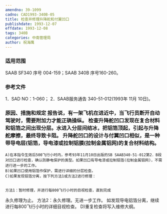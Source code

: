 ```yaml
---
amendno: 39-1099
cadno: CAD1993-340B-05
title: 检查并修理升降舵和付翼凹口
publishdate: 1993-12-07
effdate: 1993-12-08
tags: 340B
categories: 中南管理局
author: 祝海鹰
---
```


### 适用范围 
SAAB SF340 序号 004-159；SAAB 340B 序号160-260。

### 参考文件
1．SAD NO：1-060；
 2．SAAB服务通告 340-51-012(1993年 11月 10日)。


### 原因、措施和规定     报告说，有一架飞机在进近中，当飞行员断开自动驾驶时，需要附加力才能正确操纵。     检查升降舵凹口发现在复合材料和铝箔之间出现分层。水进入分层间结冰，把铝箔顶起，引起与升降舵摩擦，最终导致卡阻。     升降舵凹口的设计与付翼凹口相似，是一种带导电层(铝箔，导电漆或拉制铝膜(拉制金属铝网)的复合材料结构。 
    A)在本指令生效后500飞行小时内，参考93年11月10日出版的SB SAAB340-51-012第2．B段对凹口进行检查，确认防静电保护的类型。如果凹口有导电漆或拉制铝箔(拉制金属铝网)，不需进行进一步的工作。 
    B)如果凹口使用铝箔作保护，需进行详细的分层检查。 
    C)如果发现铝箔分离，按下列方法1或方法2进行修理： 

  
    方法1：暂时修理，并进行每800飞行小时的目视检查，直到完成
永久修理为止。     方法2：永久修理。无进一步工作。     如发现导电铝箔分离，继续进行每800飞行小时的详细目视检查。
    D)重复检查将写入维修大纲。
